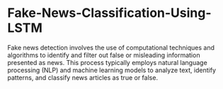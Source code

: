 # Fake-News-Classification-Using-LSTM
Fake news detection involves the use of computational techniques and algorithms to identify and filter out false or misleading information presented as news. This process typically employs natural language processing (NLP) and machine learning models to analyze text, identify patterns, and classify news articles as true or false. 
